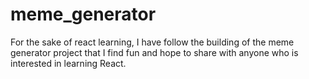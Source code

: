 # meme_generator
For the sake of react learning, I have follow the building of the meme generator project that I find fun and hope to share with anyone who is interested in learning React.

